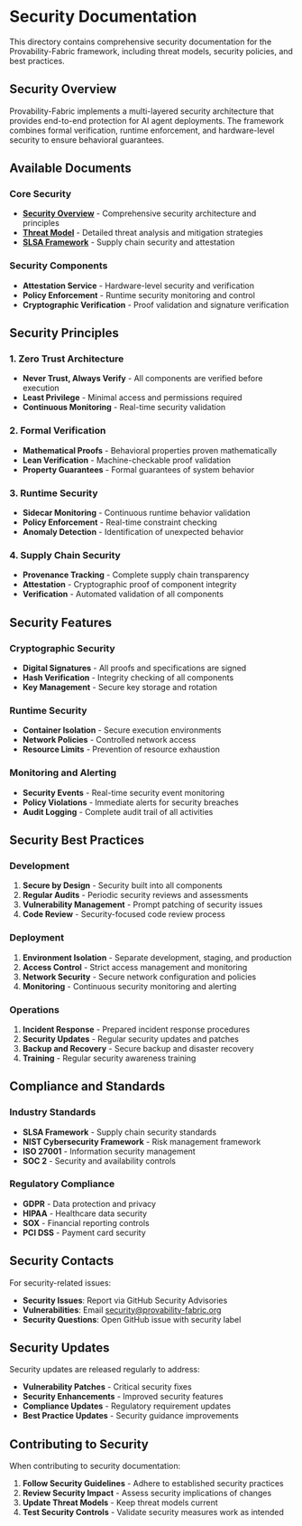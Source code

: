 # Security Documentation

This directory contains comprehensive security documentation for the Provability-Fabric framework, including threat models, security policies, and best practices.

## Security Overview

Provability-Fabric implements a multi-layered security architecture that provides end-to-end protection for AI agent deployments. The framework combines formal verification, runtime enforcement, and hardware-level security to ensure behavioral guarantees.

## Available Documents

### Core Security
- **[Security Overview](overview.md)** - Comprehensive security architecture and principles
- **[Threat Model](threat_model.md)** - Detailed threat analysis and mitigation strategies
- **[SLSA Framework](slsa.md)** - Supply chain security and attestation

### Security Components
- **Attestation Service** - Hardware-level security and verification
- **Policy Enforcement** - Runtime security monitoring and control
- **Cryptographic Verification** - Proof validation and signature verification

## Security Principles

### 1. Zero Trust Architecture

- **Never Trust, Always Verify** - All components are verified before execution
- **Least Privilege** - Minimal access and permissions required
- **Continuous Monitoring** - Real-time security validation

### 2. Formal Verification

- **Mathematical Proofs** - Behavioral properties proven mathematically
- **Lean Verification** - Machine-checkable proof validation
- **Property Guarantees** - Formal guarantees of system behavior

### 3. Runtime Security

- **Sidecar Monitoring** - Continuous runtime behavior validation
- **Policy Enforcement** - Real-time constraint checking
- **Anomaly Detection** - Identification of unexpected behavior

### 4. Supply Chain Security

- **Provenance Tracking** - Complete supply chain transparency
- **Attestation** - Cryptographic proof of component integrity
- **Verification** - Automated validation of all components

## Security Features

### Cryptographic Security

- **Digital Signatures** - All proofs and specifications are signed
- **Hash Verification** - Integrity checking of all components
- **Key Management** - Secure key storage and rotation

### Runtime Security

- **Container Isolation** - Secure execution environments
- **Network Policies** - Controlled network access
- **Resource Limits** - Prevention of resource exhaustion

### Monitoring and Alerting

- **Security Events** - Real-time security event monitoring
- **Policy Violations** - Immediate alerts for security breaches
- **Audit Logging** - Complete audit trail of all activities

## Security Best Practices

### Development

1. **Secure by Design** - Security built into all components
2. **Regular Audits** - Periodic security reviews and assessments
3. **Vulnerability Management** - Prompt patching of security issues
4. **Code Review** - Security-focused code review process

### Deployment

1. **Environment Isolation** - Separate development, staging, and production
2. **Access Control** - Strict access management and monitoring
3. **Network Security** - Secure network configuration and policies
4. **Monitoring** - Continuous security monitoring and alerting

### Operations

1. **Incident Response** - Prepared incident response procedures
2. **Security Updates** - Regular security updates and patches
3. **Backup and Recovery** - Secure backup and disaster recovery
4. **Training** - Regular security awareness training

## Compliance and Standards

### Industry Standards

- **SLSA Framework** - Supply chain security standards
- **NIST Cybersecurity Framework** - Risk management framework
- **ISO 27001** - Information security management
- **SOC 2** - Security and availability controls

### Regulatory Compliance

- **GDPR** - Data protection and privacy
- **HIPAA** - Healthcare data security
- **SOX** - Financial reporting controls
- **PCI DSS** - Payment card security

## Security Contacts

For security-related issues:

- **Security Issues**: Report via GitHub Security Advisories
- **Vulnerabilities**: Email security@provability-fabric.org
- **Security Questions**: Open GitHub issue with security label

## Security Updates

Security updates are released regularly to address:

- **Vulnerability Patches** - Critical security fixes
- **Security Enhancements** - Improved security features
- **Compliance Updates** - Regulatory requirement updates
- **Best Practice Updates** - Security guidance improvements

## Contributing to Security

When contributing to security documentation:

1. **Follow Security Guidelines** - Adhere to established security practices
2. **Review Security Impact** - Assess security implications of changes
3. **Update Threat Models** - Keep threat models current
4. **Test Security Controls** - Validate security measures work as intended
